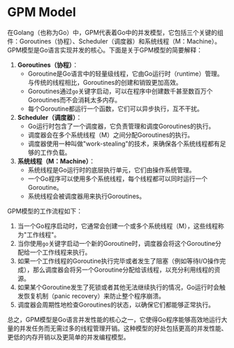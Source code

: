# GPM Model

在Golang（也称为Go）中，GPM代表着Go中的并发模型，它包括三个关键的组件：Goroutines（协程）、Scheduler（调度器）和系统线程（M：Machine）。GPM模型是Go语言实现并发的核心。下面是关于GPM模型的简要解释：

1. **Goroutines（协程）**：
   - Goroutine是Go语言中的轻量级线程，它由Go运行时（runtime）管理。与传统的线程相比，Goroutines的创建和销毁更加高效。
   - Goroutines通过`go`关键字启动，可以在程序中创建数千甚至数百万个Goroutines而不会消耗太多内存。
   - 每个Goroutine都运行一个函数，它们可以异步执行，互不干扰。
2. **Scheduler（调度器）**：
   - Go运行时包含了一个调度器，它负责管理和调度Goroutines的执行。
   - 调度器会在多个系统线程（M）之间分配Goroutines的执行。
   - 调度器使用一种叫做"work-stealing"的技术，来确保各个系统线程都有足够的工作负载。
3. **系统线程（M：Machine）**：
   - 系统线程是Go运行时的底层执行单元，它们由操作系统管理。
   - 一个Go程序可以使用多个系统线程，每个线程都可以同时运行一个Goroutine。
   - 系统线程会被调度器用来执行Goroutines。

GPM模型的工作流程如下：

1. 当一个Go程序启动时，它通常会创建一个或多个系统线程（M），这些线程称为"工作线程"。
2. 当你使用`go`关键字启动一个新的Goroutine时，调度器会将这个Goroutine分配给一个工作线程来执行。
3. 如果一个工作线程的Goroutine执行完毕或者发生了阻塞（例如等待I/O操作完成），那么调度器会将另一个Goroutine分配给该线程，以充分利用线程的资源。
4. 如果某个Goroutine发生了死锁或者其他无法继续执行的情况，Go运行时会触发恢复机制（panic recovery）来防止整个程序崩溃。
5. 调度器会周期性地检查Goroutines的状态，以确保它们都能够正常执行。

总之，GPM模型是Go语言并发性能的核心之一，它使得Go程序能够高效地运行大量的并发任务而无需过多的线程管理开销。这种模型的好处包括更高的并发性能、更低的内存开销以及更简单的并发编程模型。